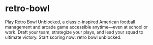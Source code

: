 # retro-bowl
Play Retro Bowl Unblocked, a classic-inspired American football management and arcade game accessible anytime—even at school or work. Draft your team, strategize your plays, and lead your squad to ultimate victory. Start scoring now: retro bowl unblocked.
